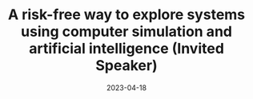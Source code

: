 ---
title: "A risk-free way to explore systems using computer simulation and artificial intelligence (Invited Speaker)"
collection: talks
type: "Talk"
permalink: /talks/2023-04-18-IMSE-Day
venue: "IMSE Day 2023, The University of Texas at El Paso"
date: 2023-04-18
location: "El Paso, Texas"
---